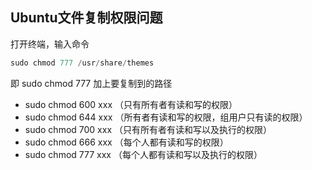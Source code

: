 ## Ubuntu文件复制权限问题

打开终端，输入命令

```powershell
sudo chmod 777 /usr/share/themes
```

即 sudo chmod 777 加上要复制到的路径

- sudo chmod 600 xxx  （只有所有者有读和写的权限）
- sudo chmod 644 xxx  （所有者有读和写的权限，组用户只有读的权限）
- sudo chmod 700 xxx （只有所有者有读和写以及执行的权限）
- sudo chmod 666 xxx （每个人都有读和写的权限）
- sudo chmod 777 xxx （每个人都有读和写以及执行的权限）